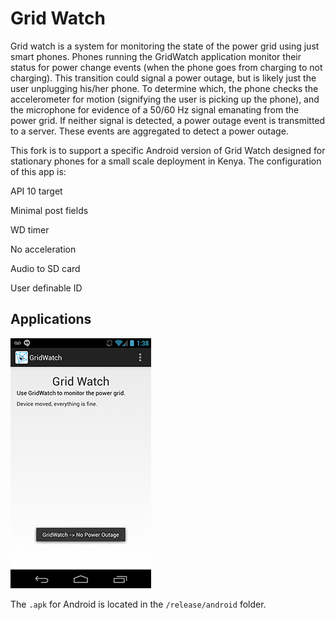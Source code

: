 Grid Watch
==========

Grid watch is a system for monitoring the state of the power grid using just
smart phones. Phones running the GridWatch application monitor their status
for power change events (when the phone goes from charging to not charging).
This transition could signal a power outage, but is likely just the user
unplugging his/her phone. To determine which, the phone checks the accelerometer
for motion (signifying the user is picking up the phone), and the microphone
for evidence of a 50/60 Hz signal emanating from the power grid. If neither
signal is detected, a power outage event is transmitted to a server. These
events are aggregated to detect a power outage.

This fork is to support a specific Android version of Grid Watch designed for stationary
phones for a small scale deployment in Kenya. The configuration of this app is:


API 10 target

Minimal post fields

WD timer

No acceleration

Audio to SD card

User definable ID 



Applications
------------

[
![android_screenshot](https://github.com/lab11/grid-watch/raw/master/media/android_v0.1_screenshot_sm.png)
](https://github.com/lab11/grid-watch/raw/master/media/android_v0.1_screenshot.png)

The `.apk` for Android is located in the `/release/android` folder.
